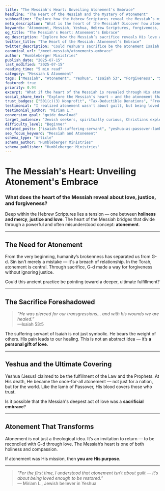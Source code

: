 ```yaml
---
title: "The Messiah's Heart: Unveiling Atonement's Embrace"
headline: "The Heart of the Messiah and the Mystery of Atonement"
subheadline: "Explore how the Hebrew Scriptures reveal the Messiah’s mission to reconcile through love"
meta_description: "What is the heart of the Messiah? Discover how atonement bridges justice and mercy in Yeshua."
keywords: "Atonement, Messiah, Yeshua, Hebrew Scriptures, forgiveness, sacrifice, Isaiah 53"
og_title: "The Messiah's Heart: Atonement's Embrace"
og_description: "Explore how the Messiah’s sacrifice reveals His love and fulfills ancient prophecy."
twitter_title: "The Heart of the Messiah: Atonement’s Embrace"
twitter_description: "Could Yeshua's sacrifice be the atonement Isaiah foretold? Discover the answer."
canonical_url: "/meet-messiah/atonements-embrace"
author: "Humbleberger Ministries"
publish_date: "2025-07-15"
last_modified: "2025-07-15"
reading_time: "5 min read"
category: "Messiah & Atonement"
tags: ["Messiah", "Atonement", "Yeshua", "Isaiah 53", "Forgiveness", "Sacrifice"]
featured: true
priority: 0.94
excerpt: "What if the heart of the Messiah is revealed through His atonement? Could Yeshua be the one?"
social_share_text: "Explore the Messiah’s heart — and the atonement that bridges love and justice."
trust_badges: ["501(c)(3) Nonprofit", "Tax-Deductible Donations", "Free Resources"]
testimonial: "I realized atonement wasn't about guilt, but being loved enough to be restored."
testimonial_author: "Miriam L."
conversion_goal: "guide_download"
target_audience: "Jewish seekers, spiritually curious, Christians exploring the Tanakh"
difficulty_level: "Beginner"
related_posts: ["isaiah-53-suffering-servant", "yeshua-as-passover-lamb", "who-is-yeshua"]
seo_focus_keyword: "Messiah and Atonement"
schema_type: "Article"
schema_author: "Humbleberger Ministries"
schema_publisher: "Humbleberger Ministries"
---
```


# The Messiah's Heart: Unveiling Atonement's Embrace

### What does the heart of the Messiah reveal about love, justice, and forgiveness?

Deep within the Hebrew Scriptures lies a tension — one between **holiness and mercy**, **justice and love**. The heart of the Messiah bridges that divide through a powerful and often misunderstood concept: **atonement**.

---

## The Need for Atonement

From the very beginning, humanity’s brokenness has separated us from G-d. Sin isn't merely a mistake — it's a breach of relationship. In the Torah, atonement is central. Through sacrifice, G-d made a way for forgiveness without ignoring justice.

Could this ancient practice be pointing toward a deeper, ultimate fulfillment?

---

## The Sacrifice Foreshadowed

> _“He was pierced for our transgressions... and with his wounds we are healed.”_  
> —Isaiah 53:5

The suffering servant of Isaiah is not just symbolic. He bears the weight of others. His pain leads to our healing. This is not an abstract idea — it’s **a personal gift of love**.

---

## Yeshua and the Ultimate Covering

Yeshua (Jesus) claimed to be the fulfillment of the Law and the Prophets. At His death, He became the once-for-all atonement — not just for a nation, but for the world. Like the lamb of Passover, His blood covers those who trust.

Is it possible that the Messiah's deepest act of love was a **sacrificial embrace**?

---

## Atonement That Transforms

Atonement is not just a theological idea. It’s an invitation to return — to be reconciled with G-d through love. The Messiah’s heart is one of both holiness and compassion.

If atonement was His mission, then **you are His purpose**.

---

> _“For the first time, I understood that atonement isn’t about guilt — it’s about being loved enough to be restored.”_  
> — Miriam L., Jewish believer in Yeshua

